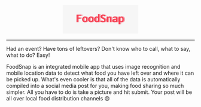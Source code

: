 <p align="center">
  <img src='./assets/logo.png?raw=true' width='40%'>
</p>

---

Had an event? Have tons of leftovers? Don't know who to call, what to say, what to do? Easy!

FoodSnap is an integrated mobile app that uses image recognition and mobile location data to detect what food you have left over and where it can be picked up. What's even cooler is that all of the data is automatically compiled into a social media post for you, making food sharing so much simpler. All you have to do is take a picture and hit submit. Your post will be all over local food distribution channels :smile:
